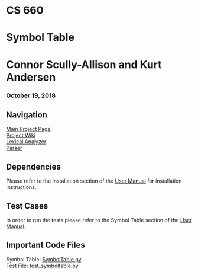 # CS 660
# Symbol Table

# Connor Scully-Allison and Kurt Andersen
### October 19, 2018

## Navigation
[Main Project Page](https://github.com/cscully-allison/C_Compilier)<br>
[Project Wiki](https://github.com/cscully-allison/C_Compilier/wiki/CS-660:-Connor-Scully-Allison-and-Kurt-Andersen)<br>
[Lexical Analyzer](../LexicalAnalizer)<br>
[Parser](../Parser)<br>



## Dependencies
Please refer to the installation section of the [User Manual](https://github.com/cscully-allison/C_Compilier/wiki/User-Manual) for installation instructions.

## Test Cases
In order to run the tests please refer to the Symbol Table section of the [User Manual](https://github.com/cscully-allison/C_Compilier/wiki/User-Manual).

## Important Code Files
Symbol Table: [SymbolTable.py](SymbolTable.py)<br>
Test File: [test_symboltable.py](test_symboltable.py)<br>


